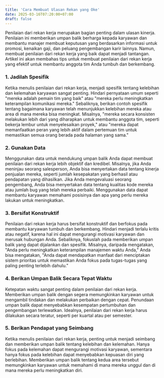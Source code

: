 ```yaml
---
title: 'Cara Membuat Ulasan Rekan yang Oke'
date: 2025-03-16T07:20:00+07:00
draft: false
---
```


Penilaian dari rekan kerja merupakan bagian penting dalam ulasan kinerja. Penilaian ini memberikan umpan balik berharga kepada karyawan dan membantu manajer membuat keputusan yang berdasarkan informasi untuk promosi, kenaikan gaji, dan peluang pengembangan karir lainnya. Namun, membuat penilaian dari rekan kerja yang baik dapat menjadi tantangan. Artikel ini akan membahas tips untuk membuat penilaian dari rekan kerja yang efektif untuk membantu anggota tim Anda tumbuh dan berkembang.

### **1. Jadilah Spesifik**

Ketika menulis penilaian dari rekan kerja, menjadi spesifik tentang kelebihan dan kelemahan karyawan sangat penting. Hindari pernyataan umum seperti "mereka adalah pemain tim yang baik" atau "mereka perlu meningkatkan keterampilan komunikasi mereka." Sebaliknya, berikan contoh spesifik tentang bagaimana karyawan telah menunjukkan kelebihan mereka atau area di mana mereka bisa meningkat. Misalnya, "mereka secara konsisten melakukan lebih dari yang diharapkan untuk membantu anggota tim, seperti bekerja lembur untuk menyelesaikan proyek," atau "mereka dapat memanfaatkan peran yang lebih aktif dalam pertemuan tim untuk memastikan semua orang berada pada halaman yang sama."

### **2. Gunakan Data**

Menggunakan data untuk mendukung umpan balik Anda dapat membuat penilaian dari rekan kerja lebih objektif dan kredibel. Misalnya, jika Anda meninjau seorang salesperson, Anda bisa menyertakan data tentang kinerja penjualan mereka, seperti jumlah kesepakatan yang berhasil atau pendapatan yang dihasilkan. Jika Anda mengevaluasi seorang pengembang, Anda bisa menyertakan data tentang kualitas kode mereka atau jumlah bug yang telah mereka perbaiki. Menggunakan data dapat membantu karyawan memahami posisinya dan apa yang perlu mereka lakukan untuk meningkatkan.

### **3. Bersifat Konstruktif**

Penilaian dari rekan kerja harus bersifat konstruktif dan berfokus pada membantu karyawan tumbuh dan berkembang. Hindari menjadi terlalu kritis atau negatif, karena hal ini dapat mengurangi motivasi karyawan dan merusak hubungan Anda. Sebaliknya, fokuslah pada memberikan umpan balik yang dapat dijalankan dan spesifik. Misalnya, daripada mengatakan, "Anda perlu meningkatkan keterampilan manajemen waktu Anda," Anda bisa mengatakan, "Anda dapat mendapatkan manfaat dari menciptakan sistem prioritas untuk memastikan Anda fokus pada tugas-tugas yang paling penting terlebih dahulu."

### **4. Berikan Umpan Balik Secara Tepat Waktu**

Ketepatan waktu sangat penting dalam penilaian dari rekan kerja. Memberikan umpan balik dengan segera memungkinkan karyawan untuk mengambil tindakan dan melakukan perbaikan dengan cepat. Penundaan umpan balik dapat menyebabkan kesempatan pertumbuhan dan pengembangan terlewatkan. Idealnya, penilaian dari rekan kerja harus dilakukan secara teratur, seperti per kuartal atau per semester.

### 5. Berikan Pendapat yang Seimbang

Ketika menulis penilaian dari rekan kerja, penting untuk menjadi seimbang dan memberikan umpan balik tentang kelebihan dan kelemahan. Hanya fokus pada kelemahan dapat mengurangi motivasi karyawan, sementara hanya fokus pada kelebihan dapat menyebabkan kepuasan diri yang berlebihan. Memberikan umpan balik tentang kedua area tersebut memungkinkan karyawan untuk memahami di mana mereka unggul dan di mana mereka perlu meningkatkan diri.
